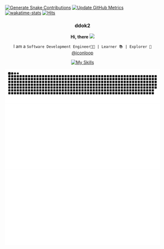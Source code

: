 [![Generate Snake Contributions](https://github.com/ddok2/ddok2/actions/workflows/snake.yml/badge.svg)](https://github.com/ddok2/ddok2/actions/workflows/snake.yml)
[![Update GitHub Metrics](https://github.com/ddok2/ddok2/actions/workflows/metrics.yml/badge.svg)](https://github.com/ddok2/ddok2/actions/workflows/metrics.yml)
[![wakatime-stats](https://github.com/ddok2/ddok2/actions/workflows/update-stats.yml/badge.svg)](https://github.com/ddok2/ddok2/actions/workflows/update-stats.yml)
[![Hits](https://hits.seeyoufarm.com/api/count/incr/badge.svg?url=https%3A%2F%2Fgithub.com%2Fddok2&count_bg=%23FF9595&title_bg=%23555555&icon=github.svg&icon_color=%23FFFFFF&title=hits&edge_flat=false)](https://hits.seeyoufarm.com)

<!-- ![visitors](https://visitor-badge.laobi.icu/badge?page_id=ddok2.ddok2) -->

<div align="center">
    <h3>ddok2</h3>
    <p> <b> Hi, there <img src="https://raw.githubusercontent.com/MartinHeinz/MartinHeinz/master/wave.gif" width="3%"> </b> </p>
    <p> I am a <code>Software Development Engineer🧑‍💻 | Learner 📚 | Explorer 🔎</code> <a href="https://github.com/iconloop">@iconloop</a></p>
    <p><a href="https://skillicons.dev" rel="nofollow"><img src="https://camo.githubusercontent.com/459894f686cac085a737844cbb65b4df5be1f53a664f2a1594e984d6ba70b3f6/68747470733a2f2f736b696c6c69636f6e732e6465762f69636f6e733f693d676f2c6a732c74732c70792c657870726573732c72656163742c7376656c74652c6a71756572792c7075672c6d6f6e676f64622c6d7973716c2c72656469732c6177732c646f636b65722c6b756265726e65746573" alt="My Skills" data-canonical-src="https://skillicons.dev/icons?i=go,js,ts,py,express,react,svelte,jquery,pug,mongodb,mysql,redis,aws,docker,kubernetes" style="max-width: 80%;"></a></p>
    <a href="https://ddok2.github.io/TIL" target="_blank" title="Snake eats commits!">
        <img width="700" src="https://raw.githubusercontent.com/ddok2/ddok2/master/assets/snake.svg" />
    </a>
    <a href="https://ddok2.github.io/TIL" target="_blank" title="GitHub metrics!">
        <img width="550" src="https://raw.githubusercontent.com/ddok2/ddok2/master/assets/metrics.svg" />
    </a>
    <a href="https://ddok2.github.io/TIL" target="_blank" title="WakaTime metrics!">
        <img width="550" src="https://raw.githubusercontent.com/ddok2/ddok2/master/assets/metrics.plugin.wakatime.svg" />
    </a>
</div>
